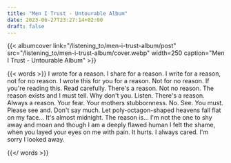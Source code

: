 ```yaml
---
title: "Men I Trust - Untourable Album"
date: 2023-06-27T23:27:14+02:00
draft: false
---
```





{{< albumcover
    link="/listening_to/men-i-trust-album/post"
    src="/listening_to/men-i-trust-album/cover.webp"
    width=250
    caption="Men I Trust - Untourable Album"
    >}}



{{< words >}}
I wrote for a reason. I share for a reason. I write for a reason, not for no reason. I wrote this for you for a reason. Not for no reason. If you're reading this. Read carefully. There's a reason. Not no reason. The reason exists and I must tell. Why don't you. Listen. There's a reason. Always a reason. Your fear. Your mothers stubbornness. No. See. You must. Please see and. Don't say much. Let poly-octagon-shaped heavens fall flat on my face... It's almost midnight. The reason is... I'm not the one to shy away and moan and though I am a deeply flawed human I felt the shame, when you layed your eyes on me with pain. It hurts. I always cared.
 I'm sorry I looked away.

{{</ words >}}

